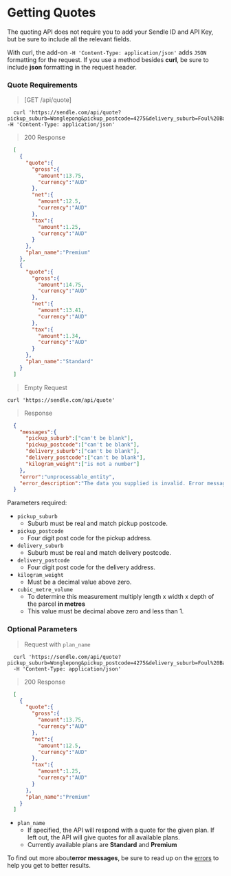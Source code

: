# Getting Quotes

The quoting API does not require you to add your Sendle ID and API Key, but be sure to include all the relevant fields.

<aside class="notice">With curl, the add-on <code>-H 'Content-Type: application/json'</code> adds <code>JSON</code> formatting for the request. If you use a method besides <strong>curl</strong>, be sure to include <strong>json</strong> formatting in the request header.</aside>


### Quote Requirements

> [GET /api/quote]

```shell
  curl 'https://sendle.com/api/quote?pickup_suburb=Wonglepong&pickup_postcode=4275&delivery_suburb=Foul%20Bay&delivery_postcode=5577&kilogram_weight=2.0&cubic_metre_volume=0.01' -H 'Content-Type: application/json'
```

> 200 Response

```json
  [
    {
      "quote":{
        "gross":{
          "amount":13.75,
          "currency":"AUD"
        },
        "net":{
          "amount":12.5,
          "currency":"AUD"
        },
        "tax":{
          "amount":1.25,
          "currency":"AUD"
        }
      },
      "plan_name":"Premium"
    },
    {
      "quote":{
        "gross":{
          "amount":14.75,
          "currency":"AUD"
        },
        "net":{
          "amount":13.41,
          "currency":"AUD"
        },
        "tax":{
          "amount":1.34,
          "currency":"AUD"
        }
      },
      "plan_name":"Standard"
    }
  ]
```

> Empty Request

```shell
curl 'https://sendle.com/api/quote'
```
> Response 

```json
  {
    "messages":{
      "pickup_suburb":["can't be blank"],
      "pickup_postcode":["can't be blank"],
      "delivery_suburb":["can't be blank"],
      "delivery_postcode":["can't be blank"],
      "kilogram_weight":["is not a number"]
    },
    "error":"unprocessable_entity",
    "error_description":"The data you supplied is invalid. Error messages are in the messages section. Please fix those fields and try again."
  }
```


Parameters required:

- `pickup_suburb`
  - Suburb must be real and match pickup postcode.
- `pickup_postcode`
  - Four digit post code for the pickup address.
- `delivery_suburb`
  - Suburb must be real and match delivery postcode.
- `delivery_postcode`
  - Four digit post code for the delivery address.
- `kilogram_weight`
  - Must be a decimal value above zero.
- `cubic_metre_volume`
  - To determine this measurement multiply length x width x depth of the parcel **in metres**
  - This value must be decimal above zero and less than 1.

### Optional Parameters
> Request with `plan_name`

```shell
  curl 'https://sendle.com/api/quote?pickup_suburb=Wonglepong&pickup_postcode=4275&delivery_suburb=Foul%20Bay&delivery_postcode=5577&kilogram_weight=2.0&cubic_metre_volume=0.01&plan_name=Premium'
  -H 'Content-Type: application/json'
```

> 200 Response

```json
  [
    {
      "quote":{
        "gross":{
          "amount":13.75,
          "currency":"AUD"
        },
        "net":{
          "amount":12.5,
          "currency":"AUD"
        },
        "tax":{
          "amount":1.25,
          "currency":"AUD"
        }
      },
      "plan_name":"Premium"
    }
  ]
```

- `plan_name`
  - If specified, the API will respond with a quote for the given plan. If left out, the API will give quotes for all available plans.
  - Currently available plans are **Standard** and **Premium**

<aside class='warning'>To find out more about<strong>error messages</strong>, be sure to read up on the <a href="#errors">errors</a> to help you get to better results.</aside>


